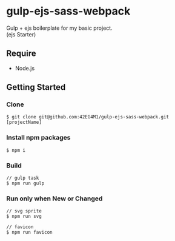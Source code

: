 # gulp-ejs-sass-webpack
Gulp + ejs boilerplate for my basic project.  
(ejs Starter)


## Require
* Node.js


## Getting Started
### Clone
    $ git clone git@github.com:42EG4M1/gulp-ejs-sass-webpack.git [projectName]

### Install npm packages
    $ npm i

### Build

    // gulp task
    $ npm run gulp


### Run only when New or Changed

    // svg sprite
    $ npm run svg

    // favicon
    $ npm run favicon